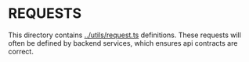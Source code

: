 # REQUESTS
This directory contains [../utils/request.ts](Request) definitions.
These requests will often be defined by backend services, which ensures api contracts are correct.
